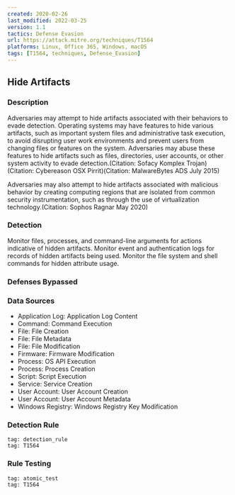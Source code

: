 ```yaml
---
created: 2020-02-26
last_modified: 2022-03-25
version: 1.1
tactics: Defense Evasion
url: https://attack.mitre.org/techniques/T1564
platforms: Linux, Office 365, Windows, macOS
tags: [T1564, techniques, Defense_Evasion]
---
```


## Hide Artifacts

### Description

Adversaries may attempt to hide artifacts associated with their behaviors to evade detection. Operating systems may have features to hide various artifacts, such as important system files and administrative task execution, to avoid disrupting user work environments and prevent users from changing files or features on the system. Adversaries may abuse these features to hide artifacts such as files, directories, user accounts, or other system activity to evade detection.(Citation: Sofacy Komplex Trojan)(Citation: Cybereason OSX Pirrit)(Citation: MalwareBytes ADS July 2015)

Adversaries may also attempt to hide artifacts associated with malicious behavior by creating computing regions that are isolated from common security instrumentation, such as through the use of virtualization technology.(Citation: Sophos Ragnar May 2020)

### Detection

Monitor files, processes, and command-line arguments for actions indicative of hidden artifacts. Monitor event and authentication logs for records of hidden artifacts being used. Monitor the file system and shell commands for hidden attribute usage.

### Defenses Bypassed



### Data Sources

  - Application Log: Application Log Content
  -  Command: Command Execution
  -  File: File Creation
  -  File: File Metadata
  -  File: File Modification
  -  Firmware: Firmware Modification
  -  Process: OS API Execution
  -  Process: Process Creation
  -  Script: Script Execution
  -  Service: Service Creation
  -  User Account: User Account Creation
  -  User Account: User Account Metadata
  -  Windows Registry: Windows Registry Key Modification
### Detection Rule

```query
tag: detection_rule
tag: T1564
```

### Rule Testing

```query
tag: atomic_test
tag: T1564
```
